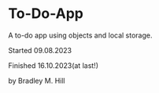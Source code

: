 # To-Do-App
A to-do app using objects and local storage.

Started 09.08.2023

Finished 16.10.2023(at last!)

by Bradley M. Hill
